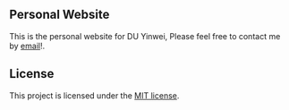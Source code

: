 ## Personal Website
This is the personal website for DU Yinwei, Please feel free to contact me by [email](mailto:ydual@connect.ust.hk)!.

## License

This project is licensed under the [MIT license](LICENSE.txt).
